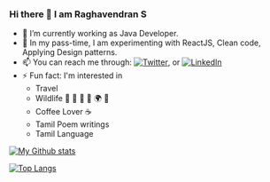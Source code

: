 <!--  யாதும் ஊரே யாவரும் கேளிர்<br/>
> தீதும் நன்றும் பிறர்தர வாரா
>
>  -- <cite>கணியன் பூங்குன்றனார்</cite>


> All is Well!!! :heart_eyes:
-->

### Hi there 👋  I am Raghavendran S

- 🔭 I’m currently working as Java Developer.
- 🌱 In my pass-time, I am experimenting with ReactJS, Clean code, Applying Design patterns.
- 📫 You can reach me through: [![Twitter][1.2]][1], or [![LinkedIn][2.2]][2]
- ⚡ Fun fact: I'm interested in 
  - Travel 
  - Wildlife  :elephant:  :dolphin:  :leopard:  :milky_way: :earth_africa: :evergreen_tree:       
  - Coffee Lover :coffee:
  - Tamil Poem writings
  - Tamil Language

<!-- Icons -->

[1.2]: http://i.imgur.com/wWzX9uB.png (twitter icon without padding)
[2.2]: https://raw.githubusercontent.com/MartinHeinz/MartinHeinz/master/linkedin-3-16.png (LinkedIn icon without padding)

<!-- Links to your social media accounts -->

[1]: https://twitter.com/kenduraghav
[2]: https://www.linkedin.com/in/raghavendran-karthik/
 
 
 [![My Github stats](https://github-readme-stats.vercel.app/api?username=kenduraghav&show_icons=true&hide=contribs,prs&layout=compact)](https://github.com/kenduraghav/github-readme-stats)

 [![Top Langs](https://github-readme-stats.vercel.app/api/top-langs/?username=kenduraghav&layout=donut)](https://github.com/kenduraghav/github-readme-stats)
 
 <!--
**kenduraghav/kenduraghav** is a ✨ _special_ ✨ repository because its `README.md` (this file) appears on your GitHub profile.

Here are some ideas to get you started:

- 🔭 I’m currently working on ...
- 🌱 I’m currently learning ...
- 👯 I’m looking to collaborate on ...
- 🤔 I’m looking for help with ...
- 💬 Ask me about ...
- 📫 How to reach me: ...
- 😄 Pronouns: ...
- ⚡ Fun fact: ...
-->

